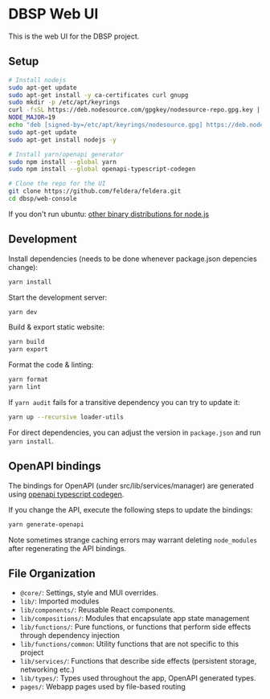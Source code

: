 # DBSP Web UI

This is the web UI for the DBSP project.

## Setup

```bash
# Install nodejs
sudo apt-get update
sudo apt-get install -y ca-certificates curl gnupg
sudo mkdir -p /etc/apt/keyrings
curl -fsSL https://deb.nodesource.com/gpgkey/nodesource-repo.gpg.key | sudo gpg --dearmor -o /etc/apt/keyrings/nodesource.gpg
NODE_MAJOR=19
echo "deb [signed-by=/etc/apt/keyrings/nodesource.gpg] https://deb.nodesource.com/node_$NODE_MAJOR.x nodistro main" | sudo tee /etc/apt/sources.list.d/nodesource.list
sudo apt-get update
sudo apt-get install nodejs -y

# Install yarn/openapi generator
sudo npm install --global yarn
sudo npm install --global openapi-typescript-codegen

# Clone the repo for the UI
git clone https://github.com/feldera/feldera.git
cd dbsp/web-console
```

If you don't run ubuntu: [other binary distributions for node.js](https://github.com/nodesource/distributions)

## Development

Install dependencies (needs to be done whenever package.json depencies change):

```bash
yarn install
```

Start the development server:

```bash
yarn dev
```

Build & export static website:

```bash
yarn build
yarn export
```

Format the code & linting:

```bash
yarn format
yarn lint
```

If `yarn audit` fails for a transitive dependency you can try to update it:

```bash
yarn up --recursive loader-utils
```

For direct dependencies, you can adjust the version in `package.json`
and run `yarn install`.

## OpenAPI bindings

The bindings for OpenAPI (under src/lib/services/manager) are generated using
[openapi typescript codegen](https://www.npmjs.com/package/openapi-typescript-codegen).

If you change the API, execute the following steps to update the bindings:

```bash
yarn generate-openapi
```

Note sometimes strange caching errors may warrant deleting `node_modules` after
regenerating the API bindings.

## File Organization

- `@core/`: Settings, style and MUI overrides.
- `lib/`: Imported modules
- `lib/components/`: Reusable React components.
- `lib/compositions/`: Modules that encapsulate app state management
- `lib/functions/`: Pure functions, or functions that perform side effects through dependency injection
- `lib/functions/common`: Utility functions that are not specific to this project
- `lib/services/`: Functions that describe side effects (persistent storage, networking etc.)
- `lib/types/`: Types used throughout the app, OpenAPI generated types.
- `pages/`: Webapp pages used by file-based routing
